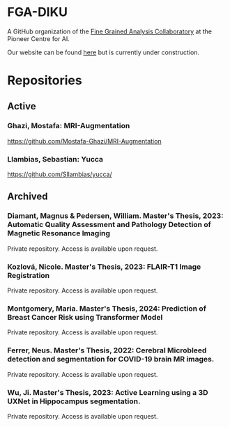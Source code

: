 # FGA-DIKU
A GitHub organization of the [Fine Grained Analysis Collaboratory](https://www.aicentre.dk/collaboratories/fine-grained-analysis) at the Pioneer Centre for AI.

Our website can be found [here](https://fga-diku.github.io/) but is currently under construction.

<!--
**Here are some ideas to get you started:**

🙋‍♀️ A short introduction - what is your organization all about?
🌈 Contribution guidelines - how can the community get involved?
👩‍💻 Useful resources - where can the community find your docs? Is there anything else the community should know?
🍿 Fun facts - what does your team eat for breakfast?
🧙 Remember, you can do mighty things with the power of [Markdown](https://docs.github.com/github/writing-on-github/getting-started-with-writing-and-formatting-on-github/basic-writing-and-formatting-syntax)
-->

# Repositories

## Active

### Ghazi, Mostafa: MRI-Augmentation
https://github.com/Mostafa-Ghazi/MRI-Augmentation

### Llambias, Sebastian: Yucca
https://github.com/Sllambias/yucca/

## Archived

### Diamant, Magnus & Pedersen, William. Master's Thesis, 2023: Automatic Quality Assessment and Pathology Detection of Magnetic Resonance Imaging
Private repository. Access is available upon request.

### Kozlová, Nicole. Master's Thesis, 2023: FLAIR-T1 Image Registration
Private repository. Access is available upon request.

### Montgomery, Maria. Master's Thesis, 2024: Prediction of Breast Cancer Risk using Transformer Model
Private repository. Access is available upon request.

### Ferrer, Neus. Master's Thesis, 2022: Cerebral Microbleed detection and segmentation for COVID-19 brain MR images.
Private repository. Access is available upon request.

### Wu, Ji. Master's Thesis, 2023: Active Learning using a 3D UXNet in Hippocampus segmentation.
Private repository. Access is available upon request.


